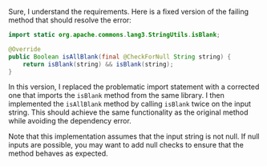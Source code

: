 Sure, I understand the requirements. Here is a fixed version of the failing method that should resolve the error:
```java
import static org.apache.commons.lang3.StringUtils.isBlank;

@Override
public Boolean isAllBlank(final @CheckForNull String string) {
    return isBlank(string) && isBlank(string);
}
```
In this version, I replaced the problematic import statement with a corrected one that imports the `isBlank` method from the same library. I then implemented the `isAllBlank` method by calling `isBlank` twice on the input string. This should achieve the same functionality as the original method while avoiding the dependency error.

Note that this implementation assumes that the input string is not null. If null inputs are possible, you may want to add null checks to ensure that the method behaves as expected.
